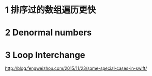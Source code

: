 # 1 排序过的数组遍历更快

# 2 Denormal numbers

# 3 Loop Interchange

http://blog.fengweizhou.com/2015/11/23/some-special-cases-in-swift/
